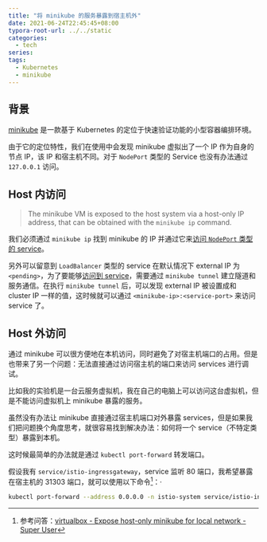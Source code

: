 ```yaml
---
title: "将 minikube 的服务暴露到宿主机外"
date: 2021-06-24T22:45:45+08:00
typora-root-url: ../../static
categories:
  - tech
series:
tags:
  - Kubernetes
  - minikube
---
```


## 背景

[minikube](https://minikube.sigs.k8s.io/) 是一款基于 Kubernetes 的定位于快速验证功能的小型容器编排环境。

由于它的定位特性，我们在使用中会发现 minikube 虚拟出了一个 IP 作为自身的节点 IP，该 IP 和宿主机不同。对于 `NodePort` 类型的 Service 也没有办法通过 `127.0.0.1` 访问。

## Host 内访问

> The minikube VM is exposed to the host system via a host-only IP address, that can be obtained with the `minikube ip` command.

我们必须通过 `minikube ip` 找到 minikube 的 IP 并通过它来[访问 `NodePort` 类型的 service](https://minikube.sigs.k8s.io/docs/handbook/accessing/#getting-the-nodeport-using-kubectl)。

另外可以留意到 `LoadBalancer` 类型的 service 在默认情况下 external IP 为 `<pending>`，为了要能够[访问到 service](https://minikube.sigs.k8s.io/docs/handbook/accessing/#loadbalancer-access)，需要通过 `minikube tunnel` 建立隧道和服务通信。在执行 `minikube tunnel` 后，可以发现 external IP 被设置成和 cluster IP 一样的值，这时候就可以通过 `<minikube-ip>:<service-port>` 来访问 service 了。

## Host 外访问

通过 minikube 可以很方便地在本机访问，同时避免了对宿主机端口的占用。但是也带来了另一个问题：无法直接通过访问宿主机的端口来访问 services 进行调试。

比如我的实验机是一台云服务虚拟机，我在自己的电脑上可以访问这台虚拟机，但是不能访问虚拟机上 minikube 暴露的服务。

虽然没有办法让 minikube 直接通过宿主机端口对外暴露 services，但是如果我们把问题换个角度思考，就很容易找到解决办法：如何将一个 service（不特定类型）暴露到本机。

这时候最简单的办法就是通过 `kubectl port-forward` 转发端口。

假设我有 `service/istio-ingressgateway`，service 监听 80 端口，我希望暴露在宿主机的 31303 端口，就可以使用以下命令[^ref]：·

```bash
kubectl port-forward --address 0.0.0.0 -n istio-system service/istio-ingressgateway 31303:80
```

[^ref]: 参考问答：[virtualbox - Expose host-only minikube for local network - Super User](https://superuser.com/questions/1634658/expose-host-only-minikube-for-local-network?newreg=d9bd6e22b82f4a0fbce2a9af14fddafb)

